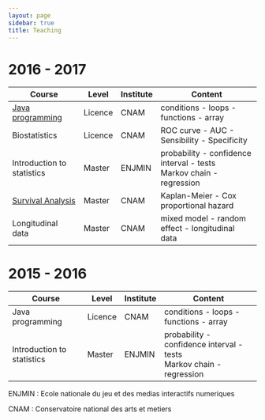 ```yaml
---
layout: page
sidebar: true
title: Teaching
---
```


# 2016 - 2017

| Course     | Level   | Institute | Content      |
| ---------- | ------  | ----------|--------------|
| [Java programming](/teaching/nfa031) | Licence | CNAM      | conditions - loops - functions - array |
| Biostatistics | Licence | CNAM | ROC curve - AUC - Sensibility - Specificity |
| Introduction to statistics | Master  | ENJMIN    | probability - confidence interval - tests <br> Markov chain - regression |
| [Survival Analysis](/teaching/survival) | Master | CNAM | Kaplan-Meier - Cox proportional hazard |
| Longitudinal data | Master | CNAM |  mixed model - random effect - longitudinal data | 


# 2015 - 2016

| Course             | Level   | Institute | Content      |
| ------------------ | ------  | ----------|--------------|
| Java programming   | Licence | CNAM      | conditions - loops - functions - array |
| Introduction to statistics | Master  | ENJMIN    | probability - confidence interval - tests <br> Markov chain - regression |



ENJMIN : Ecole nationale du jeu et des medias interactifs numeriques 

CNAM : Conservatoire national des arts et metiers